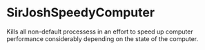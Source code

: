 # SirJoshSpeedyComputer
Kills all non-default processess in an effort to speed up computer performance considerably depending on the state of the computer.
